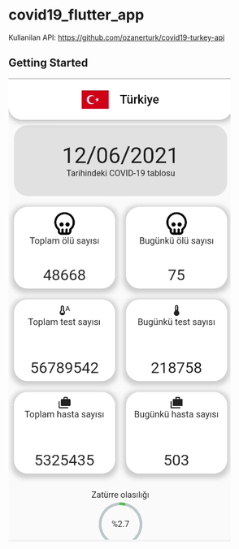 # covid19_flutter_app

Kullanilan API: https://github.com/ozanerturk/covid19-turkey-api

## Getting Started

![App Gif](flutter_covid.gif)
